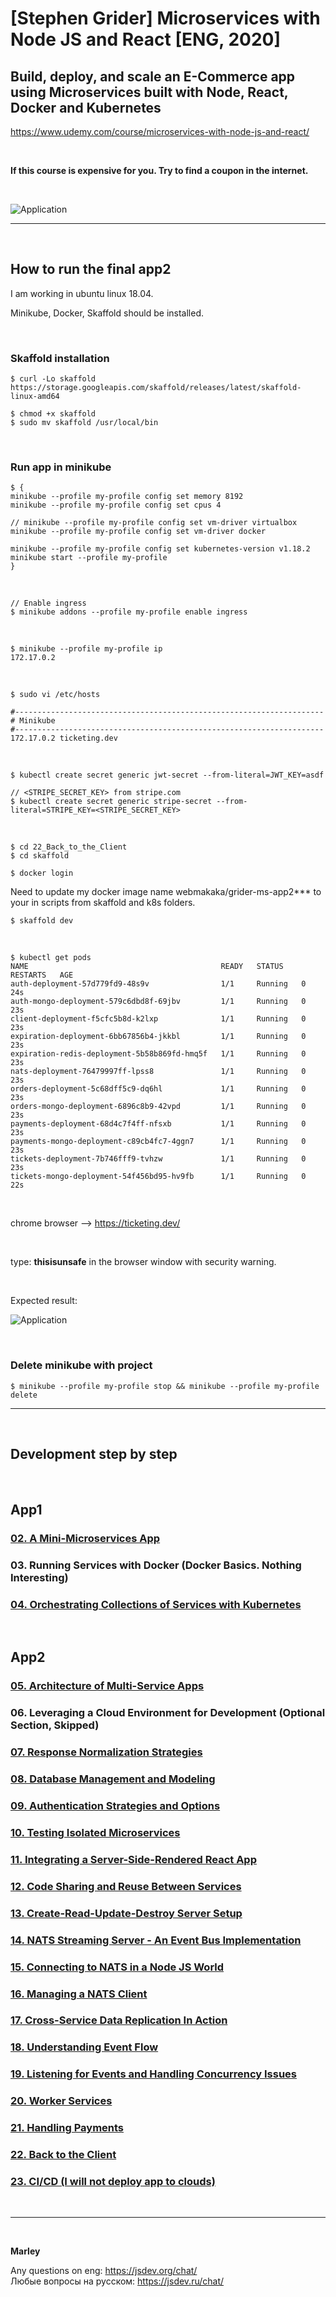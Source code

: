 # [Stephen Grider] Microservices with Node JS and React [ENG, 2020]

## Build, deploy, and scale an E-Commerce app using Microservices built with Node, React, Docker and Kubernetes

https://www.udemy.com/course/microservices-with-node-js-and-react/

<br/>

**If this course is expensive for you. Try to find a coupon in the internet.**

<br/>

![Application](/img/pic-00-01.png?raw=true)

<hr/>

<br/>

## How to run the final app2

I am working in ubuntu linux 18.04.

Minikube, Docker, Skaffold should be installed.

<br/>

### Skaffold installation

    $ curl -Lo skaffold https://storage.googleapis.com/skaffold/releases/latest/skaffold-linux-amd64

    $ chmod +x skaffold
    $ sudo mv skaffold /usr/local/bin

<br/>

### Run app in minikube

```
$ {
minikube --profile my-profile config set memory 8192
minikube --profile my-profile config set cpus 4

// minikube --profile my-profile config set vm-driver virtualbox
minikube --profile my-profile config set vm-driver docker

minikube --profile my-profile config set kubernetes-version v1.18.2
minikube start --profile my-profile
}
```

<br/>

    // Enable ingress
    $ minikube addons --profile my-profile enable ingress

<br/>

    $ minikube --profile my-profile ip
    172.17.0.2

<br/>

    $ sudo vi /etc/hosts

```
#---------------------------------------------------------------------
# Minikube
#---------------------------------------------------------------------
172.17.0.2 ticketing.dev
```

<br/>

    $ kubectl create secret generic jwt-secret --from-literal=JWT_KEY=asdf

    // <STRIPE_SECRET_KEY> from stripe.com
    $ kubectl create secret generic stripe-secret --from-literal=STRIPE_KEY=<STRIPE_SECRET_KEY>

<br/>

    $ cd 22_Back_to_the_Client
    $ cd skaffold

    $ docker login

Need to update my docker image name webmakaka/grider-ms-app2\*\*\* to your in scripts from skaffold and k8s folders.

    $ skaffold dev

<br/>

    $ kubectl get pods
    NAME                                           READY   STATUS    RESTARTS   AGE
    auth-deployment-57d779fd9-48s9v                1/1     Running   0          24s
    auth-mongo-deployment-579c6dbd8f-69jbv         1/1     Running   0          23s
    client-deployment-f5cfc5b8d-k2lxp              1/1     Running   0          23s
    expiration-deployment-6bb67856b4-jkkbl         1/1     Running   0          23s
    expiration-redis-deployment-5b58b869fd-hmq5f   1/1     Running   0          23s
    nats-deployment-76479997ff-lpss8               1/1     Running   0          23s
    orders-deployment-5c68dff5c9-dq6hl             1/1     Running   0          23s
    orders-mongo-deployment-6896c8b9-42vpd         1/1     Running   0          23s
    payments-deployment-68d4c7f4ff-nfsxb           1/1     Running   0          23s
    payments-mongo-deployment-c89cb4fc7-4ggn7      1/1     Running   0          23s
    tickets-deployment-7b746fff9-tvhzw             1/1     Running   0          23s
    tickets-mongo-deployment-54f456bd95-hv9fb      1/1     Running   0          22s

<br/>

chrome browser --> https://ticketing.dev/

<br/>

type: **thisisunsafe** in the browser window with security warning.

<br/>

Expected result:

![Application](/img/pic-final-01.png?raw=true)

<br/>

### Delete minikube with project

    $ minikube --profile my-profile stop && minikube --profile my-profile delete

<hr/>

<br/>

## Development step by step

<br/>

## App1

### [02. A Mini-Microservices App](./02_A_Mini_Microservices_App.md)

### 03. Running Services with Docker (Docker Basics. Nothing Interesting)

### [04. Orchestrating Collections of Services with Kubernetes](./04_Orchestrating_Collections_of_Services_with_Kubernetes.md)

<br/>

## App2

### [05. Architecture of Multi-Service Apps](./05_Architecture_of_Multi_Service_Apps.md)

### 06. Leveraging a Cloud Environment for Development (Optional Section, Skipped)

### [07. Response Normalization Strategies](./07_Response_Normalization_Strategies.md)

### [08. Database Management and Modeling](./08_Database_Management_and_Modeling.md)

### [09. Authentication Strategies and Options](./09_Authentication_Strategies_and_Options.md)

### [10. Testing Isolated Microservices](./10_Testing_Isolated_Microservices.md)

### [11. Integrating a Server-Side-Rendered React App](./11_Integrating_a_Server_Side_Rendered_React_App.md)

### [12. Code Sharing and Reuse Between Services](./12_Code_Sharing_and_Reuse_Between_Services.md)

### [13. Create-Read-Update-Destroy Server Setup](./13_Create_Read_Update_Destroy_Server_Setup.md)

### [14. NATS Streaming Server - An Event Bus Implementation](./14_NATS_Streaming_Server_An_Event_Bus_Implementation.md)

### [15. Connecting to NATS in a Node JS World](./15_Connecting_to_NATS_in_a_Node_JS_World.md)

### [16. Managing a NATS Client](./16_Managing_a_NATS_Client.md)

### [17. Cross-Service Data Replication In Action](./17_Cross_Service_Data_Replication_In_Action.md)

### [18. Understanding Event Flow](./18_Understanding_Event_Flow.md)

### [19. Listening for Events and Handling Concurrency Issues](./19_Listening_for_Events_and_Handling_Concurrency_Issues.md)

### [20. Worker Services](./20_Worker_Services.md)

### [21. Handling Payments](./21_Handling_Payments.md)

### [22. Back to the Client](./22_Back_to_the_Client.md)

### [23. CI/CD (I will not deploy app to clouds)](./23_CI_CD.md)

<br/>

---

<br/>

**Marley**

Any questions on eng: https://jsdev.org/chat/  
Любые вопросы на русском: https://jsdev.ru/chat/
